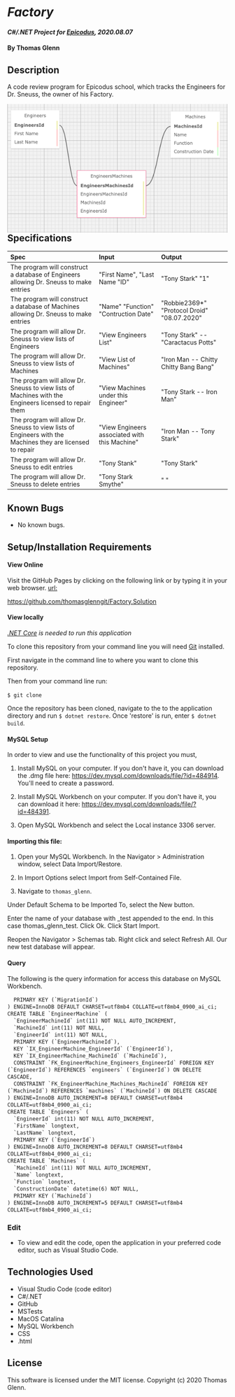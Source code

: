 # _Factory_

#### _C#/.NET Project for [Epicodus](https://www.epicodus.com/), 2020.08.07_

#### By **Thomas Glenn**

## Description
A code review program for Epicodus school, which tracks the Engineers for Dr. Sneuss, the owner of his Factory. 

<img src="Factory/wwwroot/assets/images/siteplan.png"          style="float: left; margin-right: 10px;" />

## Specifications

| Spec | Input | Output | 
|:--------- |:--------- |:-------- |
| The program will construct a database of Engineers allowing Dr. Sneuss to make entries | "First Name", "Last Name "ID" | "Tony Stark" "1"| 
| The program will construct a database of Machines allowing Dr. Sneuss to make entries | "Name"  "Function" "Contruction Date" | "Robbie2369*" "Protocol Droid" "08.07.2020"|
| The program will allow Dr. Sneuss to view lists of Engineers | "View Engineers List" | "Tony Stark" -- "Caractacus Potts"|
| The program will allow Dr. Sneuss to view lists of Machines |  "View List of Machines" | "Iron Man -- Chitty Chitty Bang Bang" |
| The program will allow Dr. Sneuss to view lists of Machines with the Engineers licensed to repair them | "View Machines under this Engineer" | "Tony Stark -- Iron Man" |
| The program will allow Dr. Sneuss to view lists of Engineers with the Machines they are licensed to repair| "View Engineers associated with this Machine" | "Iron Man -- Tony Stark" |
| The program will allow Dr. Sneuss to edit entries | "Tony Stank" | "Tony Stark" |
| The program will allow Dr. Sneuss to delete entries | "Tony Stark Smythe" | " " | 

## Known Bugs
* No known bugs.   

## Setup/Installation Requirements
#### View Online
Visit the GitHub Pages by clicking on the following link or by typing it in your web browser. 
<url:>

https://github.com/thomasglenngit/Factory.Solution

#### View locally

*[.NET Core](https://dotnet.microsoft.com/download/dotnet-core/2.2) is needed to run this application*

To clone this repository from your command line you will need [Git](https://git-scm.com/) installed. 

First navigate in the command line to where you want to clone this repository. 

Then from your command line run:

`$ git clone `

Once the repository has been cloned, navigate to the to the application directory and run `$ dotnet restore`.
Once 'restore' is run, enter `$ dotnet build`.

#### MySQL Setup
In order to view and use the functionality of this project you must,
1. Install MySQL on your computer. If you don't have it, you can download the .dmg file here:
https://dev.mysql.com/downloads/file/?id=484914. You'll need to create a password.

2. Install MySQL Workbench on your computer. If you don't have it, you can download it here:
https://dev.mysql.com/downloads/file/?id=484391.

3. Open MySQL Workbench and select the Local instance 3306 server. 

#### Importing this file:
1. Open your MySQL Workbench. In the Navigator > Administration window, select Data Import/Restore.

2. In Import Options select Import from Self-Contained File.

3. Navigate to `thomas_glenn`.

Under Default Schema to be Imported To, select the New button.

Enter the name of your database with _test appended to the end.
In this case thomas_glenn_test.
Click Ok.
Click Start Import.

Reopen the Navigator > Schemas tab. Right click and select Refresh All. Our new test database will appear.

#### Query
The following is the query information for access this database on MySQL Workbench.
```
  PRIMARY KEY (`MigrationId`)
) ENGINE=InnoDB DEFAULT CHARSET=utf8mb4 COLLATE=utf8mb4_0900_ai_ci;
CREATE TABLE `EngineerMachine` (
  `EngineerMachineId` int(11) NOT NULL AUTO_INCREMENT,
  `MachineId` int(11) NOT NULL,
  `EngineerId` int(11) NOT NULL,
  PRIMARY KEY (`EngineerMachineId`),
  KEY `IX_EngineerMachine_EngineerId` (`EngineerId`),
  KEY `IX_EngineerMachine_MachineId` (`MachineId`),
  CONSTRAINT `FK_EngineerMachine_Engineers_EngineerId` FOREIGN KEY (`EngineerId`) REFERENCES `engineers` (`EngineerId`) ON DELETE CASCADE,
  CONSTRAINT `FK_EngineerMachine_Machines_MachineId` FOREIGN KEY (`MachineId`) REFERENCES `machines` (`MachineId`) ON DELETE CASCADE
) ENGINE=InnoDB AUTO_INCREMENT=8 DEFAULT CHARSET=utf8mb4 COLLATE=utf8mb4_0900_ai_ci;
CREATE TABLE `Engineers` (
  `EngineerId` int(11) NOT NULL AUTO_INCREMENT,
  `FirstName` longtext,
  `LastName` longtext,
  PRIMARY KEY (`EngineerId`)
) ENGINE=InnoDB AUTO_INCREMENT=8 DEFAULT CHARSET=utf8mb4 COLLATE=utf8mb4_0900_ai_ci;
CREATE TABLE `Machines` (
  `MachineId` int(11) NOT NULL AUTO_INCREMENT,
  `Name` longtext,
  `Function` longtext,
  `ConstructionDate` datetime(6) NOT NULL,
  PRIMARY KEY (`MachineId`)
) ENGINE=InnoDB AUTO_INCREMENT=5 DEFAULT CHARSET=utf8mb4 COLLATE=utf8mb4_0900_ai_ci;

```

### Edit
* To view and edit the code, open the application in your preferred code editor, such as Visual Studio Code.

## Technologies Used
* Visual Studio Code (code editor)
* C#/.NET
* GitHub
* MSTests
* MacOS Catalina
* MySQL Workbench
* CSS
* .html

## License
This software is licensed under the MIT license. Copyright (c) 2020 Thomas Glenn.

